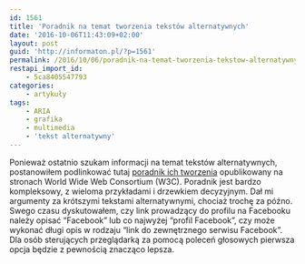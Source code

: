 ```yaml
---
id: 1561
title: 'Poradnik na temat tworzenia tekstów alternatywnych'
date: '2016-10-06T11:43:09+02:00'
layout: post
guid: 'http://informaton.pl/?p=1561'
permalink: /2016/10/06/poradnik-na-temat-tworzenia-tekstow-alternatywnych/
restapi_import_id:
    - 5ca8405547793
categories:
    - artykuły
tags:
    - ARIA
    - grafika
    - multimedia
    - 'tekst alternatywny'
---
```


Ponieważ ostatnio szukam informacji na temat tekstów alternatywnych, postanowiłem podlinkować tutaj [poradnik ich tworzenia](https://www.w3.org/WAI/tutorials/images/) opublikowany na stronach World Wide Web Consortium (W3C). Poradnik jest bardzo kompleksowy, z wieloma przykładami i drzewkiem decyzyjnym. Dał mi argumenty za krótszymi tekstami alternatywnymi, chociaż trochę za późno. Swego czasu dyskutowałem, czy link prowadzący do profilu na Facebooku należy opisać “Facebook” lub co najwyżej “profil Facebook”, czy może wykonać długi opis w rodzaju “link do zewnętrznego serwisu Facebook”. Dla osób sterujących przeglądarką za pomocą poleceń głosowych pierwsza opcja będzie z pewnością znacząco lepsza.
